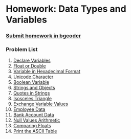 Homework: Data Types and Variables
==================================

### [Submit homework in bgcoder](http://bgcoder.com/Contests/313/CSharp-Fundamentals-02-Data-types-and-variables)

### Problem List

1. [Declare Variables](./DeclareVariables)
1. [Float or Double](./FloatOrDouble)
1. [Variable in Hexadecimal Format](./VariableInHexadecimalFormat)
1. [Unicode Character](./UnicodeCharacter)
1. [Boolean Variable](./BooleanVariable)
1. [Strings and Objects](./StringsAndObjects)
1. [Quotes in Strings](./QuotesInStrings)
1. [Isosceles Triangle](./IsoscelesTriangle)
1. [Exchange Variable Values](./ExchangeVariableValues)
1. [Employee Data](./EmployeeData)
1. [Bank Account Data](./BankAccountData)
1. [Null Values Arithmetic](./NullValuesArithmetic)
1. [Comparing Floats](./ComparingFloats)
1. [Print the ASCII Table](./PrintASCIITable)

